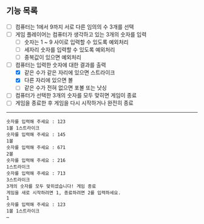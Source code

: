 ## 기능 목록

- [ ] 컴퓨터는 1에서 9까지 서로 다른 임의의 수 3개를 선택
- [ ] 게임 플레이어는 컴퓨터가 생각하고 있는 3개의 숫자를 입력
  - [ ] 숫자는 1 ~ 9 사이로 입력할 수 있도록 예외처리
  - [ ] 세자리 숫자를 입력할 수 있도록 예외처리
  - [ ] 중복값이 있으면 예외처리
- [ ] 컴퓨터는 입력한 숫자에 대한 결과를 출력
  - [x] 같은 수가 같은 자리에 있으면 스트라이크
  - [x] 다른 자리에 있으면 볼
  - [ ] 같은 수가 전혀 없으면 포볼 또는 낫싱
- [ ] 컴퓨터가 선택한 3개의 숫자를 모두 맞히면 게임이 종료
- [ ] 게임을 종료한 후 게임을 다시 시작하거나 완전히 종료

---

```text
숫자를 입력해 주세요 : 123
1볼 1스트라이크
숫자를 입력해 주세요 : 145
1볼
숫자를 입력해 주세요 : 671
2볼
숫자를 입력해 주세요 : 216
1스트라이크
숫자를 입력해 주세요 : 713
3스트라이크
3개의 숫자를 모두 맞히셨습니다! 게임 종료
게임을 새로 시작하려면 1, 종료하려면 2를 입력하세요.
1
숫자를 입력해 주세요 : 123
1볼 1스트라이크
…
```